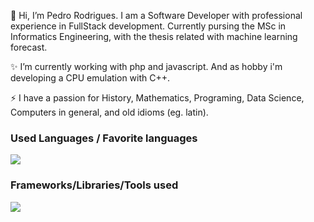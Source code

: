 👋 Hi, I’m Pedro Rodrigues. I am a Software Developer with professional experience in FullStack development. Currently pursing the MSc in Informatics Engineering, with the thesis related with machine learning forecast.

<!-- 👀 I’m interested in developing emulators with C++ and Fullstack applications -->

✨ I’m currently working with php and javascript. And as hobby i'm developing a CPU emulation with C++.

⚡ I have a passion for History, Mathematics, Programing, Data Science, Computers in general, and old idioms (eg. latin).

### Used Languages / Favorite languages
<img src="https://skillicons.dev/icons?i=js,php,py,ts,cpp,html,css" />
<br />

### Frameworks/Libraries/Tools used
<img src="https://skillicons.dev/icons?i=jquery,react,laravel,tailwind,git,docker,kubernetes,linux,nodejs,mongodb" />
<br />
